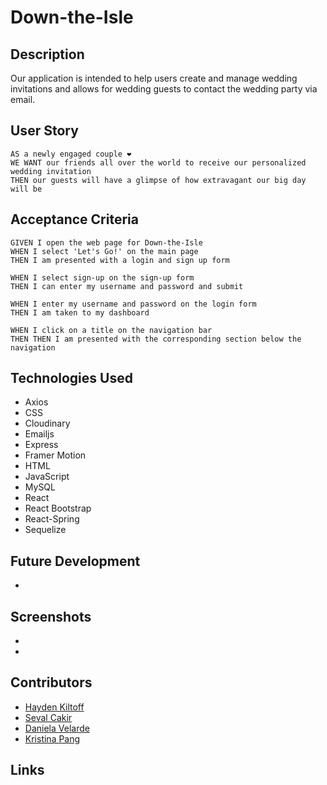 # Down-the-Isle

## Description 
Our application is intended to help users create and manage wedding invitations and allows for wedding guests to contact the wedding party via email.

## User Story
``` 
AS a newly engaged couple ❤️
WE WANT our friends all over the world to receive our personalized wedding invitation 
THEN our guests will have a glimpse of how extravagant our big day will be 
```

## Acceptance Criteria
```
GIVEN I open the web page for Down-the-Isle
WHEN I select 'Let's Go!' on the main page 
THEN I am presented with a login and sign up form

WHEN I select sign-up on the sign-up form
THEN I can enter my username and password and submit 

WHEN I enter my username and password on the login form
THEN I am taken to my dashboard 

WHEN I click on a title on the navigation bar
THEN THEN I am presented with the corresponding section below the navigation 
```

## Technologies Used
- Axios
- CSS
- Cloudinary
- Emailjs
- Express
- Framer Motion
- HTML
- JavaScript
- MySQL
- React
- React Bootstrap 
- React-Spring
- Sequelize

## Future Development 
- 

## Screenshots
- ![]()
- ![]()

## Contributors 
- [Hayden Kiltoff](https://github.com/hayden1773)
- [Seval Cakir](https://github.com/sevalc)
- [Daniela Velarde](https://github.com/davelarde)
- [Kristina Pang](https://github.com/KVPang)

## Links 


